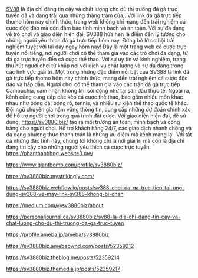 [SV88](https://sv3880.biz/) là địa chỉ đáng tin cậy và chất lượng cho dù thị trường đá gà trực tuyến đã và đang trải qua những thăng trầm của,. Với link đá gà trực tiếp thomo hôm nay chính thức, trang web không chỉ mang đến trải nghiệm cá cược độc đáo mà còn đảm bảo tính minh bạch và an toàn. Với sự đa dạng về trò chơi và giao diện hiện đại, SV388 hứa hẹn là điểm đến lý tưởng cho những người yêu thích đá gà trực tiếp hôm nay. Đừng bỏ lỡ cơ hội trải nghiệm tuyệt vời tại đây ngay hôm nay!
Đây là một trang web cá cược trực tuyến nổi tiếng, nơi người chơi có thể tham gia vào các trò chơi đa dạng, từ đá gà trực tuyến đến cá cược thể thao. Với sự uy tín và kinh nghiệm, trang thu hút người chơi từ khắp nơi với dịch vụ chất lượng và sự đa dạng trong các lĩnh vực giải trí.
Một trong những đặc điểm nổi bật của SV388 là link đá gà trực tiếp thomo hôm nay chính thức, mang đến trải nghiệm cá cược độc đáo và hấp dẫn. Người chơi có thể tham gia vào các trận đá gà trực tiếp Campuchia, cảm nhận không khí sôi động như tại sân đấu thực tế.
Ngoài ra, kênh cũng cung cấp các kèo cá cược thể thao, bao gồm nhiều môn khác nhau như bóng đá, bóng rổ, tennis, và nhiều sự kiện thể thao quốc tế khác. Đội ngũ chuyên gia nắm vững thông tin, cung cấp những dự đoán chính xác để hỗ trợ người chơi trong quá trình đặt cược.
Với giao diện hiện đại, dễ sử dụng, https://sv3880.biz/  tạo ra môi trường an toàn, minh bạch và công bằng cho người chơi. Hỗ trợ khách hàng 24/7, các giao dịch nhanh chóng và đa dạng phương thức thanh toán là những ưu điểm mà kênh mang lại. Với tất cả những đặc tính này, chúng tôi không chỉ là nơi giải trí mà còn là địa chỉ đáng tin cậy cho những người yêu thích cá cược trực tuyến.
https://phanthanhhng.website3.me/

https://www.giantbomb.com/profile/sv3880biz/

https://sv3880biz.mystrikingly.com/

https://sv3880biz.webflow.io/posts/sv388-choi-da-ga-truc-tiep-tai-ung-dung-sv388-ve-may-link-sv388-khong-bi-chan

https://medium.com/@sv3880biz/about

https://personaljournal.ca/sv3880biz/sv88-la-dia-chi-dang-tin-cay-va-chat-luong-cho-du-thi-truong-da-ga-truc-tuyen

https://profile.ameba.jp/ameba/sv3880biz

https://sv3880biz.amebaownd.com/posts/52359212

https://sv3880biz.theblog.me/posts/52359214

https://sv3880biz.themedia.jp/posts/52359217


